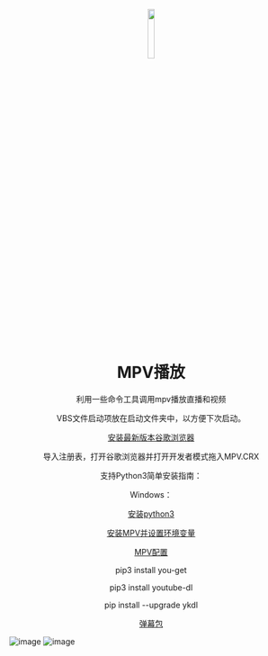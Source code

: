 <p align="center"><img width="15%" src="https://github.com/shiyu1314/Play-live-with-mpv/blob/master/icon/logo.png" /></p>
<h1 align="center">MPV播放</h1>

<p align="center">利用一些命令工具调用mpv播放直播和视频</p>

<p align="center">VBS文件启动项放在启动文件夹中，以方便下次启动。</p>

<p align="center"><a href="https://tools.shuax.com/chrome/">安装最新版本谷歌浏览器</a></li></p>

<p align="center">导入注册表，打开谷歌浏览器并打开开发者模式拖入MPV.CRX</p>

<p align="center">支持Python3简单安装指南：</p>

<p align="center">Windows：</p>

<p align="center"><a href="https://www.python.org/" rel="nofollow">安装python3</a></li></p>

<p align="center"><a href="https://mpv.srsfckn.biz/" rel="nofollow">安装MPV并设置环境变量</a></li></p>

<p align="center"><a href="https://github.com/shiyu1314/Mpv-configuration" rel="nofollow">MPV配置</a></li></p>

<p align="center">pip3 install you-get </p>

<p align="center">pip3 install youtube-dl</p>

<p align="center">pip install --upgrade ykdl</p>

<p align="center"><a href="https://github.com/littlecodersh/danmu" rel="nofollow">弹幕包</a></li></p>

![image](https://github.com/shiyu1314/Play-live-with-mpv/blob/master/icon/1.png)
![image](https://github.com/shiyu1314/Play-live-with-mpv/blob/master/icon/2.png)
